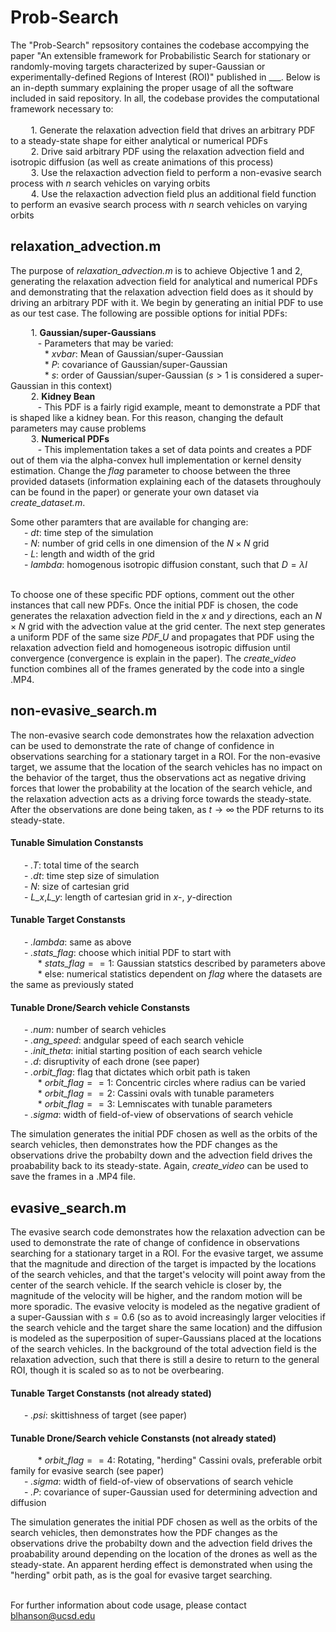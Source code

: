 # Prob-Search
The "Prob-Search" repsository containes the codebase accompying the paper "An extensible framework for Probabilistic Search for stationary 
or randomly-moving targets characterized by super-Gaussian or experimentally-defined Regions of Interest (ROI)" published in ___. Below is an in-depth summary
explaining the proper usage of all the software included in said repository. In all, the codebase provides the computational framework necessary
to: <br> <br>
&ensp; &ensp; &ensp; 1. Generate the relaxation advection field that drives an arbitrary PDF to a steady-state shape for either analytical or numerical PDFs <br>
&ensp; &ensp; &ensp; 2. Drive said arbitrary PDF using the relaxation advection field and isotropic diffusion (as well as create animations of this process) <br>
&ensp; &ensp; &ensp; 3. Use the relaxaction advection field to perform a non-evasive search process with _n_ search vehicles on varying orbits <br>
&ensp; &ensp; &ensp; 4. Use the relaxaction advection field plus an additional field function to perform an evasive search process with _n_ search vehicles on varying orbits <br>

## relaxation_advection.m
The purpose of _relaxation_advection.m_ is to achieve Objective 1 and 2, generating the relaxation advection field for analytical and numerical PDFs and demonstrating that the relaxation advection field does as it should by driving an arbitrary PDF with it. We begin by generating an initial PDF to use as our test case. The following are possible options for initial PDFs: <br>

&ensp; &ensp; &ensp; 1. **Gaussian/super-Gaussians** <br>
&ensp; &ensp; &ensp; &ensp; - Parameters that may be varied: <br>
&ensp; &ensp; &ensp; &ensp; &ensp; * _xvbar_: Mean of Gaussian/super-Gaussian <br>
&ensp; &ensp; &ensp; &ensp; &ensp; * _P_: covariance of Gaussian/super-Gaussian <br>
&ensp; &ensp; &ensp; &ensp; &ensp; * _s_: order of Gaussian/super-Gaussian ($s>1$ is considered a super-Gaussian in this context)<br>
&ensp; &ensp; &ensp; 2. **Kidney Bean** <br>
&ensp; &ensp; &ensp; &ensp; - This PDF is a fairly rigid example, meant to demonstrate a PDF that is shaped like a kidney bean. For this reason, changing the default parameters may cause problems <br>
&ensp; &ensp; &ensp; 3. **Numerical PDFs** <br>
&ensp; &ensp; &ensp; &ensp; - This implementation takes a set of data points and creates a PDF out of them via the alpha-convex hull implementation or kernel density estimation. Change the $flag$ parameter to choose between the three provided datasets (information explaining each of the datasets throughouly can be found in the paper) or generate your own dataset via _create_dataset.m_. <br>

Some other paramters that are available for changing are: <br>
&ensp; &ensp; - _dt_: time step of the simulation <br>
&ensp; &ensp; - _N_: number of grid cells in one dimension of the $N\times N$ grid <br>
&ensp; &ensp; - _L_: length and width of the grid <br>
&ensp; &ensp; - _lambda_: homogenous isotropic diffusion constant, such that $D=\lambda I$ <br><br>

To choose one of these specific PDF options, comment out the other instances that call new PDFs. Once the initial PDF is chosen, the code generates the relaxation advection field in the $x$ and $y$ directions, each an $N\times N$ grid with the advection value at the grid center. The next step generates a uniform PDF of the same size _PDF_U_ and propagates that PDF using the relaxation advection field and homogeneous isotropic diffusion until convergence (convergence is explain in the paper). The _create_video_ function combines all of the frames generated by the code into a single .MP4.

## non-evasive_search.m

The non-evasive search code demonstrates how the relaxation advection can be used to demonstrate the rate of change of confidence in observations searching for a stationary target in a ROI. For the non-evasive target, we assume that the location of the search vehicles has no impact on the behavior of the target, thus the observations act as negative driving forces that lower the probability at the location of the search vehicle, and the relaxation advection acts as a driving force towards the steady-state. After the observations are done being taken, as $t\rightarrow \infty$ the PDF returns to its steady-state. 

#### Tunable Simulation Constansts
&ensp; &ensp; - _.T_: total time of the search <br>
&ensp; &ensp; - _.dt_: time step size of simulation <br>
&ensp; &ensp; - _N_: size of cartesian grid <br>
&ensp; &ensp; - _L_x_,_L_y_: length of cartesian grid in $x$-, $y$-direction <br>

#### Tunable Target Constansts
&ensp; &ensp; - _.lambda_: same as above <br>
&ensp; &ensp; - _.stats_flag_: choose which initial PDF to start with <br>
&ensp; &ensp; &ensp; &ensp; * _stats_flag_$==1$: Gaussian statstics described by parameters above <br>
&ensp; &ensp; &ensp; &ensp; * else: numerical statistics dependent on _flag_ where the datasets are the same as previously stated <br>

#### Tunable Drone/Search vehicle Constansts
&ensp; &ensp; - _.num_: number of search vehicles <br>
&ensp; &ensp; - _.ang_speed_: andgular speed of each search vehicle <br>
&ensp; &ensp; - _.init_theta_: initial starting position of each search vehicle <br>
&ensp; &ensp; - _.d_: disruptivity of each drone (see paper) <br>
&ensp; &ensp; - _.orbit_flag_: flag that dictates which orbit path is taken <br>
&ensp; &ensp; &ensp; &ensp; * _orbit_flag_$==1$: Concentric circles where radius can be varied <br>
&ensp; &ensp; &ensp; &ensp; * _orbit_flag_$==2$: Cassini ovals with tunable parameters <br>
&ensp; &ensp; &ensp; &ensp; * _orbit_flag_$==3$: Lemniscates with tunable parameters <br>
&ensp; &ensp; - _.sigma_: width of field-of-view of observations of search vehicle <br>

The simulation generates the initial PDF chosen as well as the orbits of the search vehicles, then demonstrates how the PDF changes as the observations drive the probabilty down and the advection field drives the proabability back to its steady-state. Again, _create_video_ can be used to save the frames in a .MP4 file. 

## evasive_search.m

The evasive search code demonstrates how the relaxation advection can be used to demonstrate the rate of change of confidence in observations searching for a stationary target in a ROI. For the evasive target, we assume that the magnitude and direction of the target is impacted by the locations of the search vehicles, and that the target's velocity will point away from the center of the search vehicle. If the search vehicle is closer by, the magnitude of the velocity will be higher, and the random motion will be more sporadic. The evasive velocity is modeled as the negative gradient of a super-Gaussian with $s=0.6$ (so as to avoid increasingly larger velocities if the search vehicle and the target share the same location) and the diffusion is modeled as the superposition of super-Gaussians placed at the locations of the search vehicles. In the background of the total advection field is the relaxation advection, such that there is still a desire to return to the general ROI, though it is scaled so as to not be overbearing. 

#### Tunable Target Constansts (not already stated)
&ensp; &ensp; - _.psi_: skittishness of target (see paper) <br>


#### Tunable Drone/Search vehicle Constansts (not already stated)
&ensp; &ensp; &ensp; &ensp; * _orbit_flag_$==4$: Rotating, "herding" Cassini ovals, preferable orbit family for evasive search (see paper) <br>
&ensp; &ensp; - _.sigma_: width of field-of-view of observations of search vehicle <br>
&ensp; &ensp; - _.P_: covariance of super-Gaussian used for determining advection and diffusion <br>

The simulation generates the initial PDF chosen as well as the orbits of the search vehicles, then demonstrates how the PDF changes as the observations drive the probabilty down and the advection field drives the proabability around depending on the location of the drones as well as the steady-state. An apparent herding effect is demonstrated when using the "herding" orbit path, as is the goal for evasive target searching. <br> <br>

For further information about code usage, please contact blhanson@ucsd.edu

